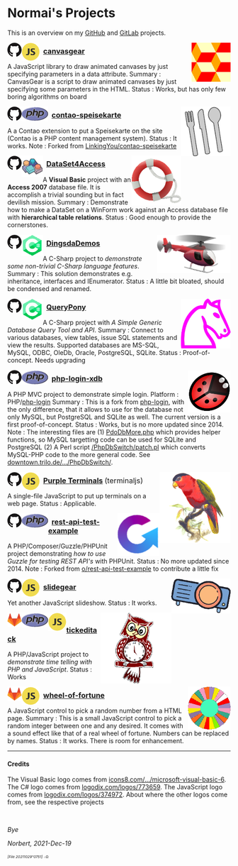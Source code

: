 ﻿<!-- img src="./icos/20151109o201812.wallpaintinglogoflat.v0.x0256y0168.png" align="right" width="204" height="134" alt="Logo 20151109°201812" -->

# Normai's Projects

This is an overview on my [GitHub](https://github.com/normai/) and [GitLab](https://gitlab.com/normai/) projects.

<img src="./icos/20211218o0925.pattern-diamond-cubes-2.v1.x0128y0128.png" align="right" width="88" height="88" alt="Logo 20211218°0925" id="">
<img src="./icos/20180615o0435.githubmark1.v0.x0032y0032.png" align="left" width="32" height="32" alt="Logo" id="">
<img src="./icos/20211218o1253.javascript-374972.v2.x0064y0064.png"" align="left" width="41" height="41" alt="Icon for JavaScript" id="">

### &nbsp; [canvasgear](https://github.com/normai/canvasgear)

A JavaScript library to draw animated canvases by just specifying parameters in a data attribute.
 Summary&nbsp;: CanvasGear is a script to draw animated canvases by just specifying some parameters in the HTML.
 Status&nbsp;: Works, but has only few boring algorithms on board

<img src="./icos/20211218o0933.cutlery-69792.v2.x0128y0128.png" align="right" width="112" height="112" alt="Logo 20211218°0933" id="">
<img src="./icos/20180615o0435.githubmark1.v0.x0032y0032.png" align="left" width="32" height="32" alt="Logo" id="">
<img src="./icos/20100313o0039.php.gif"" align="left" width="60" height="33" alt="Icon for JavaScript" id="">

### &nbsp; [contao-speisekarte](https://github.com/normai/contao-speisekarte)

A a Contao extension to put a Speisekarte on the site
 (Contao is a PHP content management system).
 Status&nbsp;: It works.
 Note&nbsp;: Forked from [LinkingYou/contao-speisekarte](https://github.com/LinkingYou/contao-speisekarte)

<img src="./icos/20211205o0923.livesaver.v2.x0128y0128.png" align="right" width="112" height="112" alt="Logo 20211205°0923" id="">
<img src="./icos/20180615o0435.githubmark1.v0.x0032y0032.png" align="left" width="32" height="32" alt="Logo" id="20180615°0435">
<img src="./icos/20211218o1236.icons8-ms-vb-6.v1.x0064y0064.png"" align="left" width="48" height="48" alt="Icon for Visual Basic" id="20211218°1236">

### &nbsp; [DataSet4Access](https://github.com/normai/DataSet4Access)

A **Visual Basic** project with an **Access 2007** database file.
 It is accomplish a trivial sounding but in fact devilish mission.
 Summary&nbsp;: Demonstrate how to make a DataSet on a WinForm work against an
 Access database file with **hierarchical table relations**. 
 Status&nbsp;: Good enough to provide the cornerstones.

<img src="./icos/20211206o1243.red-helicopter.v1.x0256y0133.png" align="right" width="166" height="86" alt="Logo 20211206°1243" id="">
<img src="./icos/20180615o0435.githubmark1.v0.x0032y0032.png" align="left" width="32" height="32" alt="Logo" id="">
<img src="./icos/20211218o1243.c-sharp-773659.v2.x0064y0064.png"" align="left" width="48" height="48" alt="Icon for C-Sharp" id="">

### &nbsp; [DingsdaDemos](https://github.com/normai/DingsdaDemos)

 A C-Sharp project to *demonstrate some non-trivial C-Sharp language features*.
 Summary&nbsp;: This solution demonstrates e.g. inheritance, interfaces and IEnumerator.
 Status&nbsp;: A little bit bloated, should be condensed and renamed.

<img src="./icos/20130705o0812.mcol-chess-horse.v0.x0200y0200.png" align="right" width="112" height="112" alt="Logo 20130705°0812" id="">
<img src="./icos/20180615o0435.githubmark1.v0.x0032y0032.png" align="left" width="32" height="32" alt="Logo" id="">
<img src="./icos/20211218o1243.c-sharp-773659.v2.x0064y0064.png"" align="left" width="48" height="48" alt="Icon for C-Sharp" id="">

### &nbsp; [QueryPony](https://github.com/normai/QueryPony)

A C-Sharp project with *A Simple Generic Database Query Tool and API*.
 Summary&nbsp;: Connect to various databases, view tables, issue SQL statements and view the results.
 Supported databases are MS-SQL, MySQL, ODBC, OleDb, Oracle, PostgreSQL, SQLite.
 Status&nbsp;: Proof-of-concept. Needs upgrading

<img src="./icos/20140713o061302.KlausGena_Ladybird_1.x0180y0180.png" align="right" width="96" height="96" alt="Logo 20140713°061302" id="">
<img src="./icos/20180615o0435.githubmark1.v0.x0032y0032.png" align="left" width="32" height="32" alt="Logo" id="">
<img src="./icos/20100313o0039.php.gif"" align="left" width="60" height="33" alt="Icon for JavaScript" id="">

### &nbsp; [php-login-xdb](https://github.com/normai/php-login-xdb)

A PHP MVC project to demonstrate simple login.
 Platform&nbsp;: PHP/[php-login](https://github.com/panique/php-login)
 Summary&nbsp;: This is a fork from [php-login](https://github.com/panique/php-login),
 with the only difference, that it allows to use for the database not only MySQL,
 but PostgreSQL and SQLite as well. The current version is a first proof-of-concept.
 Status : Works, but is no more updated since 2014.
 Note&nbsp;: The interesting files are
 (1) [PdoDbMore.php](https://github.com/normai/php-login-xdb/blob/master/application/PdoDbMore.php)
 which provides helper functions, so MySQL targetting code can be used for SQLite and PostgreSQL
 (2) A Perl script [/PhpDbSwitch/patch.pl](https://downtown.trilo.de/svn/phplogin/trunk/PhpDbSwitch/patch.pl)
 which converts MySQL-PHP code to the more general code.
 See [downtown.trilo.de/…/PhpDbSwitch/](https://downtown.trilo.de/svn/phplogin/trunk/PhpDbSwitch/index.html).

<img src="./icos/20210512o1713.purple-bellied-lory.v2.x0256y0256.png" align="right" width="160" height="160" alt="Logo 20210512°1713" id="">
<img src="./icos/20180615o0435.githubmark1.v0.x0032y0032.png" align="left" width="32" height="32" alt="Logo" id="">
<img src="./icos/20211218o1253.javascript-374972.v2.x0064y0064.png"" align="left" width="41" height="41" alt="Icon for JavaScript" id="">

### &nbsp; [Purple Terminals](https://github.com/normai/terminaljs) <span style="font-weight:normal;">(terminaljs)</span>

A single-file JavaScript to put up terminals on a web page.
 Status&nbsp;: Applicable.

<img src="./icos/20211218o0943.guzzle-rest-api-test.v3.x0128y0128.png" align="right" width="96" height="96" alt="Logo 20211218°0943" id="">
<img src="./icos/20180615o0435.githubmark1.v0.x0032y0032.png" align="left" width="32" height="32" alt="Logo" id="">
<img src="./icos/20100313o0039.php.gif"" align="left" width="60" height="33" alt="Icon for JavaScript" id="">

### &nbsp; [rest-api-test-example](https://github.com/normai/rest-api-test-example)

A PHP/Composer/Guzzle/PHPUnit project demonstrating 
 *how to use Guzzle for testing REST API's* with PHPUnit.
 Status&nbsp;: No more updated since 2014.
 Note&nbsp;: Forked from [o/rest-api-test-example](https://github.com/o/rest-api-test-example)
 to contribute a little fix

<img src="./icos/20190123o1126.plasticineprojector.v2.x0192y0112.png" align="right" width="134" height="78" alt="Logo 20130705°0812" id="">
<img src="./icos/20180615o0435.githubmark1.v0.x0032y0032.png" align="left" width="32" height="32" alt="Logo" id="">
<img src="./icos/20211218o1253.javascript-374972.v2.x0064y0064.png"" align="left" width="41" height="41" alt="Icon for JavaScript" id="">

### &nbsp; [slidegear](https://github.com/normai/slidegear)

Yet another JavaScript slideshow.
 Status&nbsp;: It works.

<img src="./icos/20210904o1113.owl-clock-2.v2.x0256y0256.png" align="right" width="160" height="160" alt="Logo 20210904°1113" id="">
<img src="./icos/20191224o1353.gitlab.v2.x0032y0032.png" align="left" width="32" height="32" alt="Logo" id="">
<img src="./icos/20100313o0039.php.gif"" align="left" width="60" height="33" alt="Icon for JavaScript" id="">
<img src="./icos/20211218o1253.javascript-374972.v2.x0064y0064.png"" align="left" width="41" height="41" alt="Icon for JavaScript" id="">

### &nbsp; [tickeditack](https://gitlab.com/normai/tickeditack)

A PHP/JavaScript project to
 *demonstrate time telling with PHP and JavaScript*.
 Status&nbsp;: Works

<img src="./icos/20210820o1133.blank-wof-1-3162961.v0.x0128y0128.png" align="right" width="96" height="96" alt="Logo 20210820°1133" id="">
<img src="./icos/20191224o1353.gitlab.v2.x0032y0032.png" align="left" width="32" height="32" alt="Logo" id="">
<img src="./icos/20211218o1253.javascript-374972.v2.x0064y0064.png"" align="left" width="41" height="41" alt="Icon for JavaScript" id="">

###  &nbsp; [wheel-of-fortune](https://gitlab.com/normai/wheel-of-fortune)

A JavaScript control to pick a random number from a HTML page.
 Summary&nbsp;: This is a small JavaScript control to pick a random integer
 between one and any desired. It comes with a sound effect like that
 of a real wheel of fortune. Numbers can be replaced by names.
 Status&nbsp;: It works. There is room for enhancement.

---

#### Credits

The Visual Basic logo comes from
 [icons8.com/…/microsoft-visual-basic-6](https://icons8.com/icon/DuGs7KGIXkDA/microsoft-visual-basic-6).
 The C# logo comes from
 [logodix.com/logos/773659](https://logodix.com/logos/773659).
 The JavaScript logo comes from
 [logodix.com/logos/374972](https://logodix.com/logos/374972).
 About where the other logos come from, see the respective projects

&nbsp;

*Bye*

*Norbert, 2021-Dec-19*
<span style="display:none">*Norbert, 2021-Oct-29*</span>

<sup><sub><sup>*[File 20211029°0751]* ܀Ω</sup></sub></sup>
